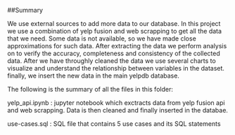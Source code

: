 ##Summary 

We use external sources to add more data to our database. In this project we use a combination of yelp fusion and web scrapping to get all the data that we need. Some data is not available, so we have made close approximations for such data. After extracting the data we perform analysis on to verify the accuracy, completeness and consistency of the collected data. After we have throughly cleaned the data we use several charts to visualize and understand the relationship between variables in the dataset. finally, we insert the new data in the main yelpdb database.


The following is the summary of all the files in this folder:

yelp_api.ipynb : jupyter notebook which exctracts data from yelp fusion api and web scrapping. Data is then cleaned and finally inserted in the databae.

use-cases.sql : SQL file that contains 5 use cases and its SQL statements
